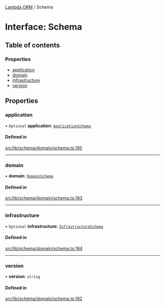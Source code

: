 [Lambda ORM](../README.md) / Schema

# Interface: Schema

## Table of contents

### Properties

- [application](Schema.md#application)
- [domain](Schema.md#domain)
- [infrastructure](Schema.md#infrastructure)
- [version](Schema.md#version)

## Properties

### application

• `Optional` **application**: [`ApplicationSchema`](ApplicationSchema.md)

#### Defined in

[src/lib/schema/domain/schema.ts:185](https://github.com/lambda-orm/lambdaorm-base/blob/41a05895716d06facf8eeb89fc05145036aa7b9b/src/lib/schema/domain/schema.ts#L185)

___

### domain

• **domain**: [`DomainSchema`](DomainSchema.md)

#### Defined in

[src/lib/schema/domain/schema.ts:183](https://github.com/lambda-orm/lambdaorm-base/blob/41a05895716d06facf8eeb89fc05145036aa7b9b/src/lib/schema/domain/schema.ts#L183)

___

### infrastructure

• `Optional` **infrastructure**: [`InfrastructureSchema`](InfrastructureSchema.md)

#### Defined in

[src/lib/schema/domain/schema.ts:184](https://github.com/lambda-orm/lambdaorm-base/blob/41a05895716d06facf8eeb89fc05145036aa7b9b/src/lib/schema/domain/schema.ts#L184)

___

### version

• **version**: `string`

#### Defined in

[src/lib/schema/domain/schema.ts:182](https://github.com/lambda-orm/lambdaorm-base/blob/41a05895716d06facf8eeb89fc05145036aa7b9b/src/lib/schema/domain/schema.ts#L182)
